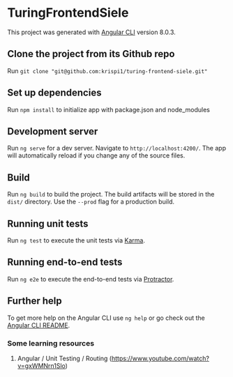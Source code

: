 # TuringFrontendSiele

This project was generated with [Angular CLI](https://github.com/angular/angular-cli) version 8.0.3.

## Clone the project from its Github repo

Run `git clone "git@github.com:krispi1/turing-frontend-siele.git"`

## Set up dependencies

Run `npm install` to initialize app with package.json and node_modules

## Development server

Run `ng serve` for a dev server. Navigate to `http://localhost:4200/`. The app will automatically reload if you change any of the source files.

## Build

Run `ng build` to build the project. The build artifacts will be stored in the `dist/` directory. Use the `--prod` flag for a production build.

## Running unit tests

Run `ng test` to execute the unit tests via [Karma](https://karma-runner.github.io).

## Running end-to-end tests

Run `ng e2e` to execute the end-to-end tests via [Protractor](http://www.protractortest.org/).

## Further help

To get more help on the Angular CLI use `ng help` or go check out the [Angular CLI README](https://github.com/angular/angular-cli/blob/master/README.md).

### Some learning resources

1. Angular / Unit Testing / Routing
   (https://www.youtube.com/watch?v=gxWMNrn1Slo)
